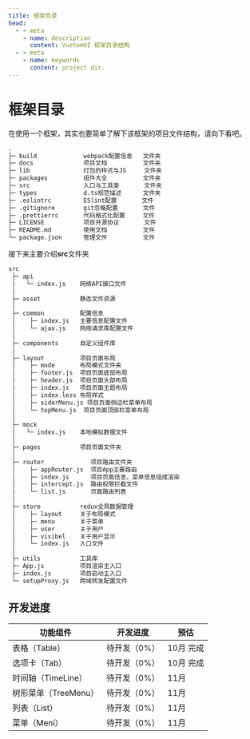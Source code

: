 ```yaml
--- 
title: 框架目录
head:
  - - meta
    - name: description
      content: VuetomUI 框架目录结构
  - - meta
    - name: keywords
      content: project dir.
---
```


# 框架目录

在使用一个框架，其实也要简单了解下该框架的项目文件结构，请向下看吧。

```bash
.
├─ build             webpack配置信息   文件夹
├─ docs              项目文档          文件夹
├─ lib               打包的样式与JS     文件夹
├─ packages          组件大全          文件夹
├─ src               入口与工具类       文件夹
├─ types             d.ts规范描述      文件夹
├─ .eslintrc         ESlint配置       文件
├─ .gitignore        git忽略配置       文件
├─ .prettierrc       代码格式化配置     文件
├─ LICENSE           项目开源协议       文件
├─ README.md         使用文档          文件
└─ package.json      管理文件          文件
```

接下来主要介绍**src**文件夹

```bash
src
 ├─ api
 │   └─ index.js    网络API接口文件
 │ 
 ├─ asset           静态文件资源
 │ 
 ├─ common          配置信息
 │    ├─ index.js   主要信息配置文件
 │    └─ ajax.js    网络请求库配置文件
 │ 
 ├─ components      自定义组件库
 │ 
 ├─ layout          项目页面布局
 │    ├─ mode       布局模式文件夹
 │    ├─ footer.js  项目页面底部布局
 │    ├─ header.js  项目页面头部布局
 │    ├─ index.js   项目页面主题布局
 │    ├─ index.less 布局样式
 │    ├─ siderMenu.js 项目页面侧边栏菜单布局
 │    └─ topMenu.js  项目页面顶部栏菜单布局
 │ 
 ├─ mock
 │   └─ index.js    本地模拟数据文件
 │ 
 ├─ pages           项目页面文件夹
 │ 
 ├─ router             项目路由文件夹
 │    ├─ appRouter.js  项目App主要路由
 │    ├─ index.js      项目页面信息，菜单信息组成渲染
 │    ├─ intercept.js  路由权限拦截文件
 │    └─ list.js       页面路由列表
 │  
 ├─ store           redux全局数据管理
 │    ├─ layout     关于布局模式
 │    ├─ menu       关于菜单
 │    ├─ user       关于用户
 │    ├─ visibel    关于用户显示
 │    └─ index.js   入口文件
 │  
 ├─ utils           工具库
 ├─ App.js          项目渲染主入口
 ├─ index.js        项目启动主入口
 └─ setupProxy.js   跨域转发配置文件
```

## 开发进度

| 功能组件 | 开发进度                                      | 预估   |
| --------- | ------------------------------------------------ | ------ |
| 表格（Table） | 待开发（0%） | 10月 完成 |  
| 选项卡（Tab） | 待开发（0%） | 10月 完成 |
| 时间轴（TimeLine） | 待开发（0%） | 11月 |
| 树形菜单（TreeMenu）| 待开发（0%） | 11月 |
| 列表（List） | 待开发（0%） | 11月 |
| 菜单（Meni） | 待开发（0%） | 11月 |
